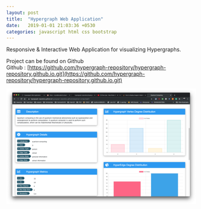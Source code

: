 ```yaml
---
layout: post
title:  "Hypergraph Web Application"
date:   2019-01-01 21:03:36 +0530
categories: javascript html css bootstrap
---
```

Responsive & Interactive Web Application for visualizing Hypergraphs.

Project can be found on Github\
Github : [https://github.com/hypergraph-repository/hypergraph-repository.github.io.git](https://github.com/hypergraph-repository/hypergraph-repository.github.io.git)

![Hypergraph-Web-Application](/assets/hypergraph.png)
